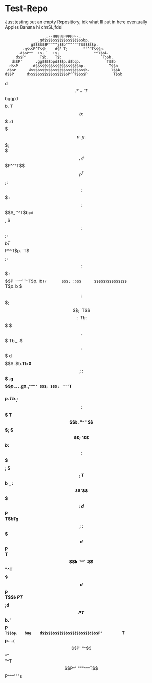 # Test-Repo
Just testing out an empty Repositiory, idk what Ill put in here eventually
Apples Banana
hi
chnSLjfdsj

                       _..gggggppppp.._                       
                  _.gd$$$$$$$$$$$$$$$$$$bp._                  
               .g$$$$$$P^^""j$$b""""^^T$$$$$$p.               
            .g$$$P^T$$b    d$P T;       ""^^T$$$p.            
          .d$$P^"  :$; `  :$;                "^T$$b.          
        .d$$P'      T$b.   T$b                  `T$$b.        
       d$$P'      .gg$$$$bpd$$$p.d$bpp.           `T$$b       
      d$$P      .d$$$$$$$$$$$$$$$$$$$$bp.           T$$b      
     d$$P      d$$$$$$$$$$$$$$$$$$$$$$$$$b.          T$$b     
    d$$P      d$$$$$$$$$$$$$$$$$$P^^T$$$$P            T$$b    
   d$$P    '-'T$$$$$$$$$$$$$$$$$$bggpd$$$$b.           T$$b   
  :$$$      .d$$$$$$$$$$$$$$$$$$$$$$$$$$$$$$$p._.g.     $$$;  
  $$$;     d$$$$$$$$$$$$$$$$$$$$$$$P^"^T$$$$P^^T$$$;    :$$$  
 :$$$     :$$$$$$$$$$$$$$:$$$$$$$$$_    "^T$bpd$$$$,     $$$; 
 $$$;     :$$$$$$$$$$$$$$bT$$$$$P^^T$p.    `T$$$$$$;     :$$$ 
:$$$      :$$$$$$$$$$$$$$P `^^^'    "^T$p.    lb`TP       $$$;
:$$$      $$$$$$$$$$$$$$$              `T$$p._;$b         $$$;
$$$;      $$$$$$$$$$$$$$;                `T$$$$:Tb        :$$$
$$$;      $$$$$$$$$$$$$$$                        Tb    _  :$$$
:$$$     d$$$$$$$$$$$$$$$.                        $b.__Tb $$$;
:$$$  .g$$$$$$$$$$$$$$$$$$$p...______...gp._      :$`^^^' $$$;
 $$$;  `^^'T$$$$$$$$$$$$$$$$$$$$$$$$$$$$$$$$$p.    Tb._, :$$$ 
 :$$$       T$$$$$$$$$$$$$$$$$$$$$$$$$$$$$$$$$$b.   "^"  $$$; 
  $$$;       `$$$$$$$$$$$$$$$$$$$$$$$$$$$$$$$$$$$b      :$$$  
  :$$$        $$$$$$$$$$$$$$$$$$$$$$$$$$$$$$$$$$$$;     $$$;  
   T$$b    _  :$$`$$$$$$$$$$$$$$$$$$$$$$$$$$$$$$$$$;   d$$P   
    T$$b   T$g$$; :$$$$$$$$$$$$$$$$$$$$$$$$$$$$$$$$$  d$$P    
     T$$b   `^^'  :$$ "^T$$$$$$$$$$$$$$$$$$$$$$$$$$$ d$$P     
      T$$b        $P     T$$$$$$$$$$$$$$$$$$$$$$$$$;d$$P      
       T$$b.      '       $$$$$$$$$$$$$$$$$$$$$$$$$$$$P       
        `T$$$p.   bug    d$$$$$$$$$$$$$$$$$$$$$$$$$$P'        
          `T$$$$p..__..g$$$$$$$$$$$$$$$$$$$$$$$$$$P'          
            "^$$$$$$$$$$$$$$$$$$$$$$$$$$$$$$$$$$^"            
               "^T$$$$$$$$$$$$$$$$$$$$$$$$$$P^"               
                   """^^^T$$$$$$$$$$P^^^"""s
